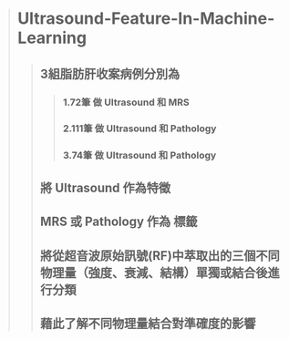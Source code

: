 ># Ultrasound-Feature-In-Machine-Learning
>>## 3組脂肪肝收案病例分別為
>>>### 1.72筆 做 Ultrasound 和 MRS 
>>>### 2.111筆 做 Ultrasound 和 Pathology
>>>### 3.74筆 做 Ultrasound 和 Pathology
>>## 將 Ultrasound 作為特徵 
>>## MRS 或 Pathology 作為 標籤
>>## 將從超音波原始訊號(RF)中萃取出的三個不同物理量（強度、衰減、結構）單獨或結合後進行分類
>>## 藉此了解不同物理量結合對準確度的影響
